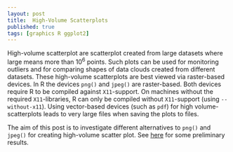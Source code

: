 ```yaml
---
layout: post
title:  High-Volume Scatterplots
published: true
tags: [graphics R ggplot2]
---
```


High-volume scatterplot are scatterplot created from large datasets where large means more than $10^6$ points. Such plots can be used for monitoring outliers and for comparing shapes of data clouds created from different datasets. These high-volume scatterplots are best viewed via raster-based devices. In R the devices `png()` and `jpeg()` are raster-based. Both devices require R to be compiled against `X11`-support. On machines without the required `X11`-libraries, R can only be compiled without `X11`-support (using `--without-x11`). Using vector-based devices (such as `pdf`) for high volume-scatterplots leads to very large files when saving the plots to files.

The aim of this post is to investigate different alternatives to `png()` and `jpeg()` for creating high-volume scatter plot. See [here](https://charlotte-ngs.github.io/high_volume_scatterplot/20190115_high_volume_scatterplots.nb.html) for some preliminary results.

